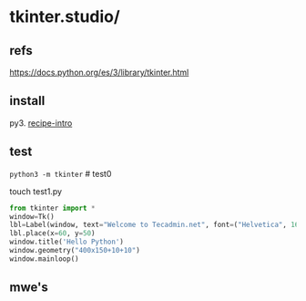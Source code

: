 # tkinter.studio/

## refs

https://docs.python.org/es/3/library/tkinter.html

## install 

py3. [recipe-intro](https://tecadmin.net/how-to-install-python-tkinter-on-linux/) 

## test

`python3 -m tkinter` # test0

touch test1.py

```py
from tkinter import *
window=Tk()
lbl=Label(window, text="Welcome to Tecadmin.net", font=("Helvetica", 16))
lbl.place(x=60, y=50)
window.title('Hello Python')
window.geometry("400x150+10+10")
window.mainloop()
```
## mwe's

